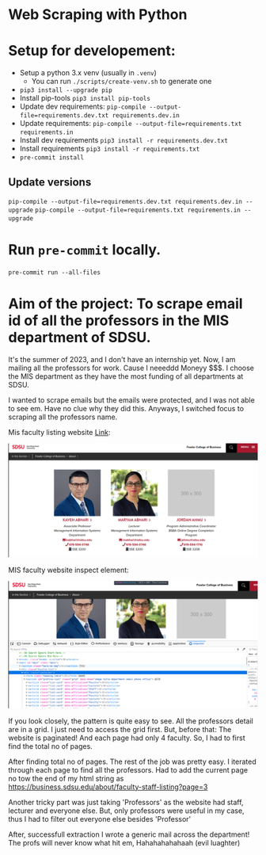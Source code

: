 # Web Scraping with Python

# Setup for developement:

- Setup a python 3.x venv (usually in `.venv`)
  - You can run `./scripts/create-venv.sh` to generate one
- `pip3 install --upgrade pip`
- Install pip-tools `pip3 install pip-tools`
- Update dev requirements: `pip-compile --output-file=requirements.dev.txt requirements.dev.in`
- Update requirements: `pip-compile --output-file=requirements.txt requirements.in`
- Install dev requirements `pip3 install -r requirements.dev.txt`
- Install requirements `pip3 install -r requirements.txt`
- `pre-commit install`

## Update versions

`pip-compile --output-file=requirements.dev.txt requirements.dev.in --upgrade`
`pip-compile --output-file=requirements.txt requirements.in --upgrade`

# Run `pre-commit` locally.

`pre-commit run --all-files`

# Aim of the project: To scrape email id of all the professors in the MIS department of SDSU.

It's the summer of 2023, and I don't have an internship yet. Now, I am mailing all the professors for work. Cause I neeeddd Moneyy $$$.
I choose the MIS department as they have the most funding of all departments at SDSU.

I wanted to scrape emails but the emails were protected, and I was not able to see em. Have no clue why they did this.
Anyways, I switched focus to scraping all the professors name.

Mis faculty listing website [Link](https://business.sdsu.edu/about/faculty-staff-listing):

![Faculty list](faculty_pg.png)

MIS faculty website inspect element:

![insp](mis_web_insp.png)

If you look closely, the pattern is quite easy to see. All the professors detail are in a grid. I just need to access the grid first.
But, before that: The website is paginated! And each page had only 4 faculty. So, I had to first find the total no of pages.

After finding total no of pages. The rest of the job was pretty easy. I iterated through each page to find all the professors.
Had to add the current page no tow the end of my html string as https://business.sdsu.edu/about/faculty-staff-listing?page=3

Another tricky part was just taking 'Professors' as the website had staff, lecturer and everyone else. But, only professors were useful in my case, thus I had to filter out everyone else besides 'Professor'

After, successfull extraction I wrote a generic mail across the department! The profs will never know what hit em, Hahahahahahaah (evil luaghter)

